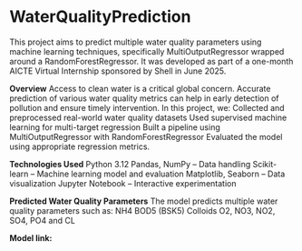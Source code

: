 # WaterQualityPrediction
This project aims to predict multiple water quality parameters using machine learning techniques, specifically MultiOutputRegressor wrapped around a RandomForestRegressor. It was developed as part of a one-month AICTE Virtual Internship sponsored by Shell in June 2025.

**Overview**
Access to clean water is a critical global concern. Accurate prediction of various water quality metrics can help in early detection of pollution and ensure timely intervention.
In this project, we:
  Collected and preprocessed real-world water quality datasets
  Used supervised machine learning for multi-target regression
  Built a pipeline using MultiOutputRegressor with RandomForestRegressor
  Evaluated the model using appropriate regression metrics.
  
**Technologies Used**
Python 3.12
Pandas, NumPy – Data handling
Scikit-learn – Machine learning model and evaluation
Matplotlib, Seaborn – Data visualization
Jupyter Notebook – Interactive experimentation

**Predicted Water Quality Parameters**
The model predicts multiple water quality parameters such as:
    NH4
    BOD5 (BSK5)
    Colloids
    O2, NO3, NO2, SO4, PO4 and
    CL 

**Model link:**

